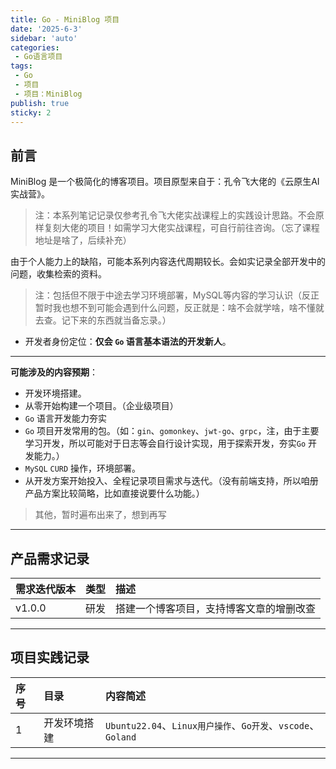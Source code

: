 ```yaml
---
title: Go - MiniBlog 项目
date: '2025-6-3'
sidebar: 'auto'
categories:
 - Go语言项目
tags:
 - Go
 - 项目
 - 项目：MiniBlog
publish: true
sticky: 2
---
```



## 前言
MiniBlog 是一个极简化的博客项目。项目原型来自于：孔令飞大佬的《云原生AI实战营》。
> 注：本系列笔记记录仅参考孔令飞大佬实战课程上的实践设计思路。不会原样复刻大佬的项目！如需学习大佬实战课程，可自行前往咨询。（忘了课程地址是啥了，后续补充）

由于个人能力上的缺陷，可能本系列内容迭代周期较长。会如实记录全部开发中的问题，收集检索的资料。

> 注：包括但不限于中途去学习环境部署，MySQL等内容的学习认识（反正暂时我也想不到可能会遇到什么问题，反正就是：啥不会就学啥，啥不懂就去查。记下来的东西就当备忘录。）
- 开发者身份定位：**仅会 `Go` 语言基本语法的开发新人**。
---

**可能涉及的内容预期**：
- 开发环境搭建。
- 从零开始构建一个项目。（企业级项目）
- `Go` 语言开发能力夯实
- `Go` 项目开发常用的包。（如：`gin`、`gomonkey`、`jwt-go`、`grpc`，注，由于主要学习开发，所以可能对于日志等会自行设计实现，用于探索开发，夯实`Go` 开发能力。）
- `MySQL` `CURD` 操作，环境部署。
- 从开发方案开始投入、全程记录项目需求与迭代。（没有前端支持，所以咱册产品方案比较简略，比如直接说要什么功能。）
> 其他，暂时遍布出来了，想到再写

---
## 产品需求记录

|需求迭代版本|类型|描述|
|:--|:--|:--|
|v1.0.0|研发|搭建一个博客项目，支持博客文章的增删改查|

---

## 项目实践记录

|序号|目录|内容简述|
|:--|:--|:--|
|1|开发环境搭建|`Ubuntu22.04`、`Linux用户操作`、`Go开发`、`vscode`、`Goland`|


---


<!-- <LastUpdated /> -->
